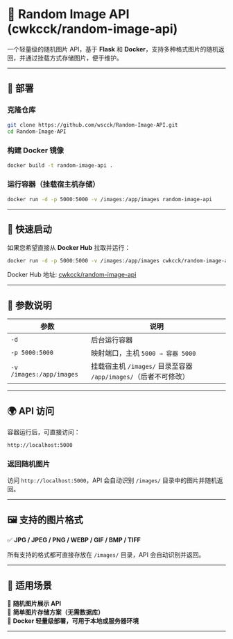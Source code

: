 # 📌 Random Image API (cwkcck/random-image-api)

一个轻量级的随机图片 API，基于 **Flask** 和 **Docker**，支持多种格式图片的随机返回，并通过挂载方式存储图片，便于维护。

---

## 🚀 部署

### **克隆仓库**
```bash
git clone https://github.com/wscck/Random-Image-API.git
cd Random-Image-API
```

### **构建 Docker 镜像**
```bash
docker build -t random-image-api .
```

### **运行容器（挂载宿主机存储）**
```bash
docker run -d -p 5000:5000 -v /images:/app/images random-image-api
```

---

## 🚀 快速启动

如果您希望直接从 **Docker Hub** 拉取并运行：
```bash
docker run -d -p 5000:5000 -v /images:/app/images cwkcck/random-image-api
```

Docker Hub 地址: [cwkcck/random-image-api](https://hub.docker.com/r/cwkcck/random-image-api)

---

## 📌 参数说明

| 参数 | 说明 |
|------|------|
| `-d` | 后台运行容器 |
| `-p 5000:5000` | 映射端口，主机 `5000 → 容器 5000` |
| `-v /images:/app/images` | 挂载宿主机 `/images/` 目录至容器 `/app/images/`（后者不可修改） |

---

## 🌍 API 访问

容器运行后，可直接访问：
```
http://localhost:5000
```

### **返回随机图片**
访问 `http://localhost:5000`，API 会自动识别 `/images/` 目录中的图片并随机返回。

---

## 🖼️ 支持的图片格式

✅ **JPG / JPEG / PNG / WEBP / GIF / BMP / TIFF**

所有支持的格式都可直接存放在 `/images/` 目录，API 会自动识别并返回。

---

## 🔧 适用场景

🔹 **随机图片展示 API**  
🔹 **简单图片存储方案（无需数据库）**  
🔹 **Docker 轻量级部署，可用于本地或服务器环境**  

---
